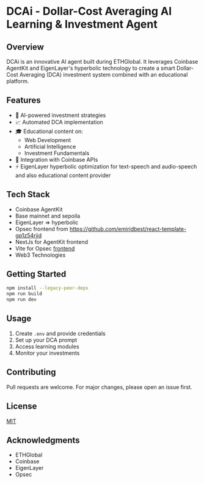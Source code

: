 # DCAi - Dollar-Cost Averaging AI Learning & Investment Agent

## Overview
DCAi is an innovative AI agent built during ETHGlobal. It leverages Coinbase AgentKit and EigenLayer's hyperbolic technology to create a smart Dollar-Cost Averaging (DCA) investment system combined with an educational platform.

## Features
- 🤖 AI-powered investment strategies
- 📈 Automated DCA implementation
- 🎓 Educational content on:
  - Web Development
  - Artificial Intelligence
  - Investment Fundamentals
- 🔄 Integration with Coinbase APIs
- ⚡ EigenLayer hyperbolic optimization for text-speech and audio-speech and also educational content provider

## Tech Stack
- Coinbase AgentKit
- Base mainnet and sepoila
- EigenLayer => hyperbolic
- Opsec frontend  from https://github.com/emiridbest/react-template-gp1z54riid
- NextJs for AgentKit frontend
- Vite for Opsec [frontend](https://bafybeidfs7lxougbu5odkwufuqfezuskvzkiakf7vlppk5rcdqtp4chk4i.ipfs.dweb.link/)
- Web3 Technologies

## Getting Started
```bash
npm install --legacy-peer-deps
npm run build
npm run dev
```

## Usage
1. Create `.env` and provide credentials
2. Set up your DCA prompt
3. Access learning modules
4. Monitor your investments

## Contributing
Pull requests are welcome. For major changes, please open an issue first.

## License
[MIT](https://choosealicense.com/licenses/mit/)

## Acknowledgments
- ETHGlobal
- Coinbase
- EigenLayer
- Opsec

